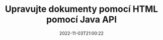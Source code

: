 ---
############################# Static ############################
layout: "product"
date: 2022-11-03T21:00:22
draft: false

product: "Editor"
product_tag: "editor"
platform: "Java"
platform_tag: "java"

############################# Head ############################
head_title: "Java Document Editor API | Upravujte textové soubory XML Word Web pomocí HTML"
head_description: "API editoru dokumentů pro Javu. Načtěte soubory Microsoft Word, XML, webové a textové soubory do HTML a po manipulaci je převeďte zpět do původního formátu."

############################# Header ############################
title: "Upravujte dokumenty pomocí HTML pomocí Java API"
description: "Integrujte Java aplikace s HTML editorem pro manipulaci s dokumenty a převod zpět do původního formátu."
button:
    enable: true

############################# SubMenu ############################
submenu:
    enable: true
    
    left:
        img_alt: "GroupDocs.Editor for Java"
        image: "https://www.groupdocs.cloud/templates/groupdocs/images/product-logos/groupdocs-editor-java.png"
        product: "GroupDocs.Editor"
        platform: "Java"

    middle:
        button:
            # button loop
            - link: "#overview"
              text: "Přehled"

            # button loop
            - link: "#features"
              text: "Funkce"

            # button loop
            - link: "#support"
              text: "Podpěra, podpora"

            # button loop
            - link: "https://products.groupdocs.app/editor"
              text: "Živá ukázka"

            # button loop
            - link: "https://purchase.groupdocs.com/pricing/editor/java"
              text: "Ceny"

    right:
        link_download: "https://downloads.groupdocs.com/editor"
        link_learn: "https://docs.groupdocs.com/editor/java/"
        link_buy: "https://purchase.groupdocs.com"

############################# Overview ############################
overview:
    enable: true
    content: |
      GroupDocs.Editor for Java API umožňuje editaci dokumentů ve formě HTML. API podporuje více formátů dokumentů a může být integrováno s jakýmkoli externím, opensource nebo placeným HTML editorem. Editor API zpracuje načtení dokumentů, jejich převod do HTML, poskytnutí HTML externímu uživatelskému rozhraní a poté uložení HTML do původního dokumentu po manipulaci. Lze jej také použít ke generování různých tabulek Microsoft Word, Excel, souborů PowerPoint, formátů OpenDocument, dokumentů XML a TXT.
    tabs:
      enable: true     
      
      ## TAB ONE ##
      tab_one:
        description: |
          Následuje přehled GroupDocs.Editoru pro Javu:

        left:
          enable: true
          icon: "fab fa-html5"
          title: "Manipulujte pomocí HTML"
          content: |
            * Načíst podporovaný dokument
            * Upravujte obsah pomocí HTML
            * Upravit související styly
            * Převést do původního formátu
      
      ## TAB TWO ##
      tab_two:
        description: |
          GroupDocs.Editor pro Java podporuje následující [formáty souborů](https://docs.groupdocs.com/editor/java/supported-document-formats/)

        left:
          enable: true
          table:
            # table loop
            - title: "Microsoft Office"
              content: |
                * **Microsoft Word**: DOC, DOCX, DOCM, DOT, DOTM, DOTX, FlatOPC, WordML, RTF
                * **Microsoft Excel**: XLS, XLSX, XLSM, XLT, XLTX, XLTM, XLSB, XLAM, CSV, TSV, SXC, SpreadsheetML, DIF, DSV
                * **Microsoft PowerPoint**: PPT, PPTX, PPTM, PPS, PPSX, PPSM, POT, POTX, POTM

        right:
          enable: true
          table:
            # table loop
            - title: "Rodiny jiných formátů"
              content: |
                * **Formáty OpenDocument**: ODT, OTT, ODS, FODS, ODP, OTP
                * **Formáty OpenDocument**: MSG, MBOX, EML, EMLX
                * **Webové formáty**: HTML, MHTML, CHM, XML, TXT
                * **Webové formáty**: MOBI, AZW3, ePub

      ## TAB THREE ##
      tab_three:
        description: |
          GroupDocs.Editor pro Java podporuje následující operační systémy, rámce a správce balíčků:
        
        left:
          enable: true
          table:
            # table loop
            - icon: "fab fa-windows"
              title: "Operační systémy"
              content: |
                * Microsoft Windows Desktop
                * Microsoft Windows Server
                * Linux
                * MacOS

            # table loop
            - icon: "fas fa-code"
              title: "Podporované rámce"
              content: |
                * Java 7 (1.7) +

        right:
          enable: true
          table:
            # table loop
            - icon: "fas fa-cogs"
              title: "Vývojová prostředí"
              content: |
                * NetBeans
                * IntelliJ IDEA
                * Eclipse
            # table loop
            - icon: "fas fa-tools"
              title: "Nástroj Build Automation Tool"
              content: |
                * Maven

############################# Features ############################
features:
    enable: true
    title: "GroupDocs.Editor pro funkce Java"

    feature:
      # feature loop
      - icon: "fas fa-copy"
        content: "Snadná integrace HTML editoru"

      # feature loop
      - icon: "fas fa-eye"
        content: "Konverze dokumentu do HTML DOM"

      # feature loop
      - icon: "fas fa-bolt"
        content: "Extrahujte obsah HTML ze streamu dokumentů"
      
      # feature loop
      - icon: "fas fa-file-powerpoint"
        content: "Načítání, úpravy a ukládání formátů souborů Word, Excel a PowerPoint"

      # feature loop
      - icon: "fas fa-code"
        content: "Načte HTML spolu s vloženými prvky"

      # feature loop
      - icon: "fas fa-cloud"
        content: "Importujte, prohlížejte a upravujte dokumenty XML"

      # feature loop
      - icon: "fas fa-remove-format"
        content: "Obejít obsah HTML a uložit vložené zdroje"

      # feature loop
      - icon: "fas fa-comment-slash"
        content: "Prohlížejte, upravujte a ukládejte dokumenty textového zpracování v stránkovém režimu"

      # feature loop
      - icon: "fas fa-location-arrow"
        content: "Získejte obsah HTML značky Body ze souboru"

      # feature loop
      - icon: "fas fa-border-all"
        content: "Extrahujte obsah CSS souboru HTML"

      # feature loop
      - icon: "fas fa-wrench"
        content: "Použijte String Content k získání HTML DOM a převodu na soubor"

      # feature loop
      - icon: "fas fa-columns"
        content: "Převod HTML DOM s vloženými prvky"

      # feature loop
      - icon: "fas fa-file-word"
        content: "Převeďte soubory více formátů do HTML pro úpravy"

      # feature loop
      - icon: "fas fa-envelope"
        content: "Získejte metainformace o vstupních dokumentech bez úprav"

      # feature loop
      - icon: "fas fa-print"
        content: "Uložte upravené dokumenty do formátu prostého textu"

      # feature loop
      - icon: "fas fa-file-archive"
        content: "Přesnost konverze"

      # feature loop
      - icon: "fas fa-lock"
        content: "Použít heslo na výstupní dokument"

      # feature loop
      - icon: "fas fa-file-code"
        content: "Databáze (DB) Agnostic"
      
      # feature loop
      - icon: "fas fa-fill-drip"
        content: "Agnostik uživatelského rozhraní (UI)."

      # feature loop
      - icon: "fas fa-file-excel"
        content: "Podporuje měřené licencování"

    more_feature:
      # more_feature_loop
      - title: "Přesný převod do az HTML DOM"
        content: |
          Použití GroupDocs.Editor pro Java vám umožňuje vytvářet aplikace v Javě, které načtou dokument podporovaného formátu souboru a převedou jej na HTML Document Object Model (DOM) spolu s jeho přidruženými prvky, např. CSS. Naše Editor Java API navíc umožňuje upravovat HTML v libovolném z populárních HTML editorů. Po provedení požadovaných úprav vám GroupDocs.Editor pro Java pomůže převést tento výsledný HTML zpět do původního formátu souboru.
          
          ```java
          // Create Editor class by loading an input document
          Editor editor = new Editor("Sample.docx");

          // Open document for edit and obtain EditableDocument
          EditableDocument original = editor.edit();

          // Obtain all-embedded HTML from it
          String allEmbeddedInside = original.getEmbeddedHtml();

          // If necessary, obtain pure HTML-markup, CSS, images and other resources in separate form

          // Whole HTML-markup, without any resources
          String completeHtmlMarkup = original.getContent();

          // Only HTML->BODY content, useful for most of WYSIWYG-editors
          String onlyInnerBody = original.getBodyContent();

          // All CSS stylesheets
          List<CssText> stylesheets = original.getCss();

          // All images, including raster and vector, but without CSS gradients
          List<IImageResource> images = original.getImages();

          // All font resources
          List<FontResourceBase> fonts = original.getFonts();

          // finally, send this content to your WYSIWYG HTML-editor
          ```
      # more_feature_loop
      - title: "Načíst a načíst přidružené prvky"
        content: "GroupDocs.Editor for Java API umožňuje načíst související prvky z dokumentů podporovaných formátů, jako jsou obrázky, CSS, fonty a další. Poté můžete načíst tyto načtené přidružené prvky, procházet jimi a ukládat je odděleně od konečného souboru HTML a mít dobře spravovaný výstup."

############################# Support ############################
support:
    enable: true

############################# Solutions ############################
solutions:
    enable: true
    title: "GroupDocs.Editor nabízí rozhraní API pro úpravu dokumentů pro další populární vývojová prostředí"

    solution:
        # solution loop
        - img_alt: "GroupDocs.Editor for .NET"
          image: "https://www.groupdocs.cloud/templates/groupdocs/images/product-logos/groupdocs-editor-net.png"
          product: "GroupDocs.Editor"
          platform: ".NET"
          link: "/editor/net/"

############################# Back to top ###############################
back_to_top:
  enable: true
---
